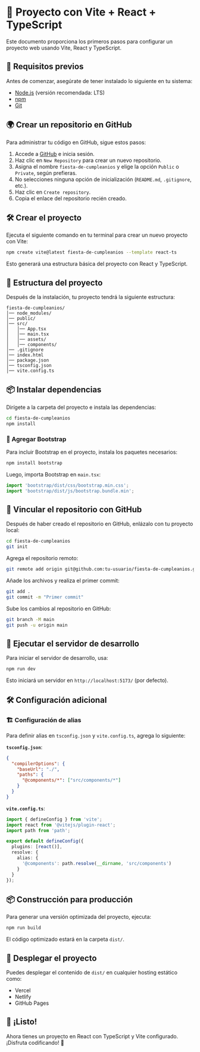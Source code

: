 # 🚀 Proyecto con Vite + React + TypeScript

Este documento proporciona los primeros pasos para configurar un proyecto web usando Vite, React y TypeScript.

## 📌 Requisitos previos
Antes de comenzar, asegúrate de tener instalado lo siguiente en tu sistema:
- [Node.js](https://nodejs.org/) (versión recomendada: LTS)
- [npm](https://www.npmjs.com/)
- [Git](https://git-scm.com/)

## 🌍 Crear un repositorio en GitHub
Para administrar tu código en GitHub, sigue estos pasos:

1. Accede a [GitHub](https://github.com/) e inicia sesión.
2. Haz clic en `New Repository` para crear un nuevo repositorio.
3. Asigna el nombre `fiesta-de-cumpleanios` y elige la opción `Public` o `Private`, según prefieras.
4. No selecciones ninguna opción de inicialización (`README.md`, `.gitignore`, etc.).
5. Haz clic en `Create repository`.
6. Copia el enlace del repositorio recién creado.

## 🛠️ Crear el proyecto
Ejecuta el siguiente comando en tu terminal para crear un nuevo proyecto con Vite:

```sh
npm create vite@latest fiesta-de-cumpleanios --template react-ts
```

Esto generará una estructura básica del proyecto con React y TypeScript.

## 📂 Estructura del proyecto
Después de la instalación, tu proyecto tendrá la siguiente estructura:

```
fiesta-de-cumpleanios/
│── node_modules/
│── public/
│── src/
│   │── App.tsx
│   │── main.tsx
│   │── assets/
│   │── components/
│── .gitignore
│── index.html
│── package.json
│── tsconfig.json
│── vite.config.ts
```

## 📦 Instalar dependencias
Dirígete a la carpeta del proyecto e instala las dependencias:

```sh
cd fiesta-de-cumpleanios
npm install
```

### 📌 Agregar Bootstrap
Para incluir Bootstrap en el proyecto, instala los paquetes necesarios:

```sh
npm install bootstrap
```

Luego, importa Bootstrap en `main.tsx`:

```ts
import 'bootstrap/dist/css/bootstrap.min.css';
import 'bootstrap/dist/js/bootstrap.bundle.min';
```

## 🔗 Vincular el repositorio con GitHub
Después de haber creado el repositorio en GitHub, enlázalo con tu proyecto local:

```sh
cd fiesta-de-cumpleanios
git init
```

Agrega el repositorio remoto:

```sh
git remote add origin git@github.com:tu-usuario/fiesta-de-cumpleanios.git
```

Añade los archivos y realiza el primer commit:

```sh
git add .
git commit -m "Primer commit"
```

Sube los cambios al repositorio en GitHub:

```sh
git branch -M main
git push -u origin main
```

## 🚀 Ejecutar el servidor de desarrollo
Para iniciar el servidor de desarrollo, usa:

```sh
npm run dev
```

Esto iniciará un servidor en `http://localhost:5173/` (por defecto).

## 🛠 Configuración adicional
### 🏗️ Configuración de alias
Para definir alias en `tsconfig.json` y `vite.config.ts`, agrega lo siguiente:

**`tsconfig.json`**:
```json
{
  "compilerOptions": {
    "baseUrl": "./",
    "paths": {
      "@components/*": ["src/components/*"]
    }
  }
}
```

**`vite.config.ts`**:
```ts
import { defineConfig } from 'vite';
import react from '@vitejs/plugin-react';
import path from 'path';

export default defineConfig({
  plugins: [react()],
  resolve: {
    alias: {
      '@components': path.resolve(__dirname, 'src/components')
    }
  }
});
```

## 📦 Construcción para producción
Para generar una versión optimizada del proyecto, ejecuta:

```sh
npm run build
```

El código optimizado estará en la carpeta `dist/`.

## 🔧 Desplegar el proyecto
Puedes desplegar el contenido de `dist/` en cualquier hosting estático como:
- Vercel
- Netlify
- GitHub Pages

## 🎉 ¡Listo!
Ahora tienes un proyecto en React con TypeScript y Vite configurado. ¡Disfruta codificando! 🚀

